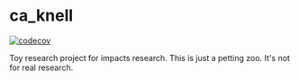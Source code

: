# ca_knell

[![codecov](https://codecov.io/gh/brews/ca_knell/graph/badge.svg?token=NNGF1P1YVR)](https://codecov.io/gh/brews/ca_knell)

Toy research project for impacts research. This is just a petting zoo. It's not for real research.
